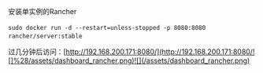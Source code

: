 安装单实例的Rancher

`sudo docker run -d --restart=unless-stopped -p 8080:8080 rancher/server:stable`

过几分钟后访问：[http://192.168.200.171:8080/](http://192.168.200.171:8080/![]%28/assets/dashboard_rancher.png)![](/assets/dashboard_rancher.png)



